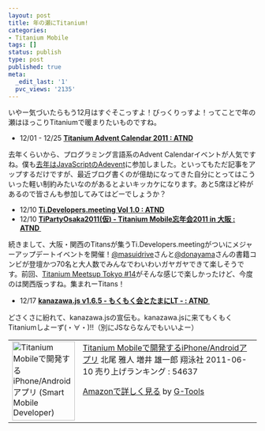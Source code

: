 ```yaml
---
layout: post
title: 年の瀬にTitanium!
categories:
- Titanium Mobile
tags: []
status: publish
type: post
published: true
meta:
  _edit_last: '1'
  pvc_views: '2135'
---
```

いやー気づいたらもう12月はすぐそこっすよ！びっくりっすよ！ってことで年の瀬はほっこりTitaniumで暖まりたいものですね。
<ul>
	<li>12/01 - 12/25 <strong><a href="http://atnd.org/events/21951">Titanium Advent Calendar 2011 : ATND</a></strong></li>
</ul>
去年くらいから、プログラミング言語系のAdvent Calendarイベントが人気ですね。僕も<a href="http://t32k.me/mol/log/trackhtml5inga-with-modernizr/">去年はJavaScriptのAdevent</a>に参加しました。といってもただ記事をアップするだけですが、最近ブログ書くのが億劫になってきた自分にとってはこういった軽い制約みたいなのがあるとよいキッカケになります。あと5席ほど枠があるので皆さんも参加してみてはどーでしょうか？
<ul>
	<li>12/10 <strong><a href="http://atnd.org/events/22016">Ti.Developers.meeting Vol 1.0 : ATND</a></strong></li>
	<li>12/10 <strong><a href="http://atnd.org/events/22023">TiPartyOsaka2011(仮) - Titanium Mobile忘年会2011 in 大阪 : ATND </a></strong></li>
</ul>
続きまして、大阪・関西のTitansが集うTi.Developers.meetingがついにメジャーアップデートイベントを開催！<a href="https://twitter.com/masuidrive">@masuidrive</a>さんと<a href="https://twitter.com/donayama">@donayama</a>さんの書籍コンビが登壇かつ70名と大人数でみんなでわいわいガヤガヤできて楽しそうです。前回、<a href="http://t32k.me/mol/log/tissa/">Titanium Meetsup Tokyo #14</a>がそんな感じで楽しかったけど、今度のは関西版っすね。集まれーTitans！
<ul>
	<li>12/17 <strong><a href="http://atnd.org/events/21729">kanazawa.js v1.6.5 - もくもく会とたまにLT - : ATND </a></strong></li>
</ul>
どさくさに紛れて、kanazawa.jsの宣伝も。kanazawa.jsに来てもくもくTitaniumしよーず(・∀・)!!（別にJSならなんでもいいよー）
<table border="0" cellpadding="5">
<tbody>
<tr>
<td valign="top"><a href="http://www.amazon.co.jp/exec/obidos/ASIN/4798123986/warikiru-22/"><img class="fig" src="http://ecx.images-amazon.com/images/I/51xs9gdl3mL._SL160_.jpg" alt="Titanium Mobileで開発するiPhone/Androidアプリ (Smart Mobile Developer)" width="127" height="160" border="0" /></a></td>
<td valign="top"><span><a href="http://www.amazon.co.jp/exec/obidos/ASIN/4798123986/warikiru-22/" target="_top">Titanium Mobileで開発するiPhone/Androidアプリ</a></span><span>
北尾 雅人 増井 雄一郎
</span>翔泳社 2011-06-10
売り上げランキング : 54637

<a href="http://www.amazon.co.jp/exec/obidos/ASIN/4798123986/warikiru-22/" target="_top">Amazonで詳しく見る</a> by <a href="http://www.goodpic.com/mt/aws/index.html">G-Tools</a></td>
</tr>
</tbody>
</table>
